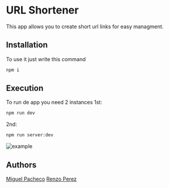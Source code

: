 # URL Shortener
This app allows you to create short url links for easy managment.

## Installation
To use it just write this command
```bash
npm i
```

## Execution
To run de app you need 2 instances
1st:
```bash
npm run dev
```
2nd:
```bash
npm run server:dev
```

![example](https://i.imgur.com/1klVC95.png)

## Authors
[Miguel Pacheco](https://github.com/Miguel22247)
[Renzo Perez](https://github.com/derpmagician/)

